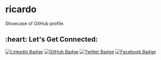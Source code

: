 # ricardo
Showcase of GitHub profile.







<h2 align="left">:heart: Let's Get Connected:</h2>

[![Linkedin Badge](https://img.shields.io/badge/-Ricardo%20Deodutt-blue?style=flat-square&logo=Linkedin&logoColor=white&link=https://www.linkedin.com/in/rixardo/)](https://www.linkedin.com/in/rixardo/)   [![GitHub Badge](https://img.shields.io/badge/-Deodutt-black?style=flat-square&logo=GitHub&logoColor=white&link=https://www.github.com/Deodutt)](https://www.github.com/Deodutt)   [![Twitter Badge](https://img.shields.io/badge/-@RixardoDe-1ca0f1?style=flat-square&labelColor=1ca0f1&logo=twitter&logoColor=white&link=https://www.twitter.com/RixardoDe)](https://www.twitter.com/RixardoDe)   [![Facebook Badge](https://img.shields.io/badge/-Ricardo%20Deodutt-3b5998?style=flat-square&labelColor=3b5998&logo=facebook&logoColor=white&link=https://www.facebook.com/Ricardo.Deodutt)](https://www.facebook.com/Ricardo.Deodutt)
